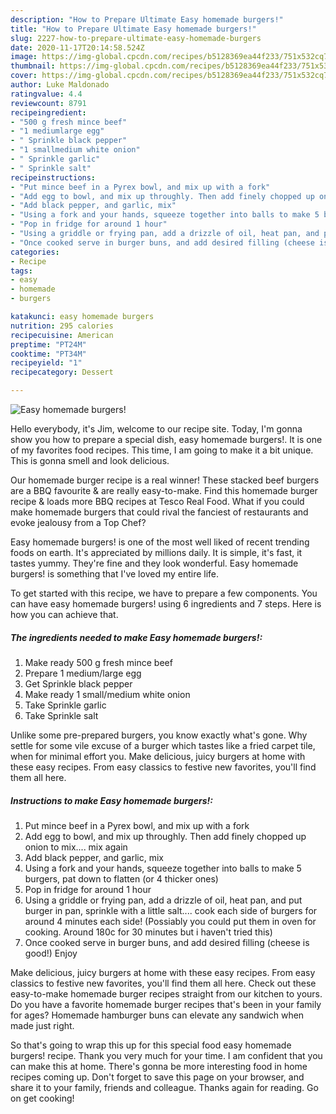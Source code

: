```yaml
---
description: "How to Prepare Ultimate Easy homemade burgers!"
title: "How to Prepare Ultimate Easy homemade burgers!"
slug: 2227-how-to-prepare-ultimate-easy-homemade-burgers
date: 2020-11-17T20:14:58.524Z
image: https://img-global.cpcdn.com/recipes/b5128369ea44f233/751x532cq70/easy-homemade-burgers-recipe-main-photo.jpg
thumbnail: https://img-global.cpcdn.com/recipes/b5128369ea44f233/751x532cq70/easy-homemade-burgers-recipe-main-photo.jpg
cover: https://img-global.cpcdn.com/recipes/b5128369ea44f233/751x532cq70/easy-homemade-burgers-recipe-main-photo.jpg
author: Luke Maldonado
ratingvalue: 4.4
reviewcount: 8791
recipeingredient:
- "500 g fresh mince beef"
- "1 mediumlarge egg"
- " Sprinkle black pepper"
- "1 smallmedium white onion"
- " Sprinkle garlic"
- " Sprinkle salt"
recipeinstructions:
- "Put mince beef in a Pyrex bowl, and mix up with a fork"
- "Add egg to bowl, and mix up throughly. Then add finely chopped up onion to mix.... mix again"
- "Add black pepper, and garlic, mix"
- "Using a fork and your hands, squeeze together into balls to make 5 burgers, pat down to flatten (or 4 thicker ones)"
- "Pop in fridge for around 1 hour"
- "Using a griddle or frying pan, add a drizzle of oil, heat pan, and put burger in pan, sprinkle with a little salt.... cook each side of burgers for around 4 minutes each side! (Possiably you could put them in oven for cooking. Around 180c for 30 minutes but i haven&#39;t tried this)"
- "Once cooked serve in burger buns, and add desired filling (cheese is good!) Enjoy"
categories:
- Recipe
tags:
- easy
- homemade
- burgers

katakunci: easy homemade burgers 
nutrition: 295 calories
recipecuisine: American
preptime: "PT24M"
cooktime: "PT34M"
recipeyield: "1"
recipecategory: Dessert

---
```



![Easy homemade burgers!](https://img-global.cpcdn.com/recipes/b5128369ea44f233/751x532cq70/easy-homemade-burgers-recipe-main-photo.jpg)

Hello everybody, it's Jim, welcome to our recipe site. Today, I'm gonna show you how to prepare a special dish, easy homemade burgers!. It is one of my favorites food recipes. This time, I am going to make it a bit unique. This is gonna smell and look delicious.

Our homemade burger recipe is a real winner! These stacked beef burgers are a BBQ favourite &amp; are really easy-to-make. Find this homemade burger recipe &amp; loads more BBQ recipes at Tesco Real Food. What if you could make homemade burgers that could rival the fanciest of restaurants and evoke jealousy from a Top Chef?

Easy homemade burgers! is one of the most well liked of recent trending foods on earth. It's appreciated by millions daily. It is simple, it's fast, it tastes yummy. They're fine and they look wonderful. Easy homemade burgers! is something that I've loved my entire life.


To get started with this recipe, we have to prepare a few components. You can have easy homemade burgers! using 6 ingredients and 7 steps. Here is how you can achieve that.

<!--inarticleads1-->

##### The ingredients needed to make Easy homemade burgers!:

1. Make ready 500 g fresh mince beef
1. Prepare 1 medium/large egg
1. Get  Sprinkle black pepper
1. Make ready 1 small/medium white onion
1. Take  Sprinkle garlic
1. Take  Sprinkle salt


Unlike some pre-prepared burgers, you know exactly what&#39;s gone. Why settle for some vile excuse of a burger which tastes like a fried carpet tile, when for minimal effort you. Make delicious, juicy burgers at home with these easy recipes. From easy classics to festive new favorites, you&#39;ll find them all here. 

<!--inarticleads2-->

##### Instructions to make Easy homemade burgers!:

1. Put mince beef in a Pyrex bowl, and mix up with a fork
1. Add egg to bowl, and mix up throughly. Then add finely chopped up onion to mix.... mix again
1. Add black pepper, and garlic, mix
1. Using a fork and your hands, squeeze together into balls to make 5 burgers, pat down to flatten (or 4 thicker ones)
1. Pop in fridge for around 1 hour
1. Using a griddle or frying pan, add a drizzle of oil, heat pan, and put burger in pan, sprinkle with a little salt.... cook each side of burgers for around 4 minutes each side! (Possiably you could put them in oven for cooking. Around 180c for 30 minutes but i haven&#39;t tried this)
1. Once cooked serve in burger buns, and add desired filling (cheese is good!) Enjoy


Make delicious, juicy burgers at home with these easy recipes. From easy classics to festive new favorites, you&#39;ll find them all here. Check out these easy-to-make homemade burger recipes straight from our kitchen to yours. Do you have a favorite homemade burger recipes that&#39;s been in your family for ages? Homemade hamburger buns can elevate any sandwich when made just right. 

So that's going to wrap this up for this special food easy homemade burgers! recipe. Thank you very much for your time. I am confident that you can make this at home. There's gonna be more interesting food in home recipes coming up. Don't forget to save this page on your browser, and share it to your family, friends and colleague. Thanks again for reading. Go on get cooking!
